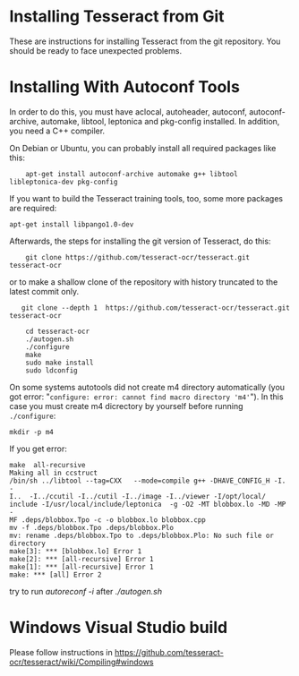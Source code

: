 # Installing Tesseract from Git

These are instructions for installing Tesseract from the git repository. You should be ready to face unexpected problems.

# Installing With Autoconf Tools

In order to do this, you must have aclocal, autoheader, autoconf, autoconf-archive, automake, libtool, leptonica and pkg-config installed. In addition, you need a C++ compiler.

On Debian or Ubuntu, you can probably install all required packages like this:

```
    apt-get install autoconf-archive automake g++ libtool libleptonica-dev pkg-config
```

If you want to build the Tesseract training tools, too, some more packages are required:

    apt-get install libpango1.0-dev

Afterwards, the steps for installing the git version of Tesseract, do this:

```
    git clone https://github.com/tesseract-ocr/tesseract.git tesseract-ocr
```
or to make a shallow clone of the repository with history truncated to the latest commit only.
```
   git clone --depth 1  https://github.com/tesseract-ocr/tesseract.git tesseract-ocr
```
```
    cd tesseract-ocr
    ./autogen.sh
    ./configure
    make
    sudo make install
    sudo ldconfig
```

On some systems autotools did not create m4 directory  automatically (you got error: "`configure: error: cannot find macro directory 'm4'`"). In this case you must create m4 dicrectory by yourself before running `./configure`:
```
mkdir -p m4
```

If you get error:

```
make  all-recursive
Making all in ccstruct
/bin/sh ../libtool --tag=CXX   --mode=compile g++ -DHAVE_CONFIG_H -I. -
I..  -I../ccutil -I../cutil -I../image -I../viewer -I/opt/local/
include -I/usr/local/include/leptonica  -g -O2 -MT blobbox.lo -MD -MP -
MF .deps/blobbox.Tpo -c -o blobbox.lo blobbox.cpp
mv -f .deps/blobbox.Tpo .deps/blobbox.Plo
mv: rename .deps/blobbox.Tpo to .deps/blobbox.Plo: No such file or
directory
make[3]: *** [blobbox.lo] Error 1
make[2]: *** [all-recursive] Error 1
make[1]: *** [all-recursive] Error 1
make: *** [all] Error 2
```

try to run _autoreconf -i_ after _./autogen.sh_

# Windows Visual Studio build

Please follow instructions in https://github.com/tesseract-ocr/tesseract/wiki/Compiling#windows
